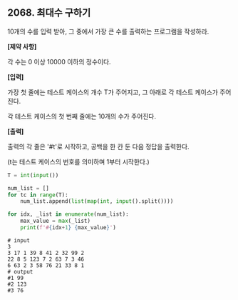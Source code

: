 ## 2068. 최대수 구하기

10개의 수를 입력 받아, 그 중에서 가장 큰 수를 출력하는 프로그램을 작성하라.


**[제약 사항]**

각 수는 0 이상 10000 이하의 정수이다.


**[입력]**

가장 첫 줄에는 테스트 케이스의 개수 T가 주어지고, 그 아래로 각 테스트 케이스가 주어진다.

각 테스트 케이스의 첫 번째 줄에는 10개의 수가 주어진다.


**[출력]**

출력의 각 줄은 '#t'로 시작하고, 공백을 한 칸 둔 다음 정답을 출력한다.

(t는 테스트 케이스의 번호를 의미하며 1부터 시작한다.)

```python
T = int(input())

num_list = []
for tc in range(T):
    num_list.append(list(map(int, input().split())))

for idx, _list in enumerate(num_list):
    max_value = max(_list)
    print(f'#{idx+1} {max_value}')
```

```
# input
3 
3 17 1 39 8 41 2 32 99 2
22 8 5 123 7 2 63 7 3 46
6 63 2 3 58 76 21 33 8 1   
# output
#1 99
#2 123
#3 76
```

